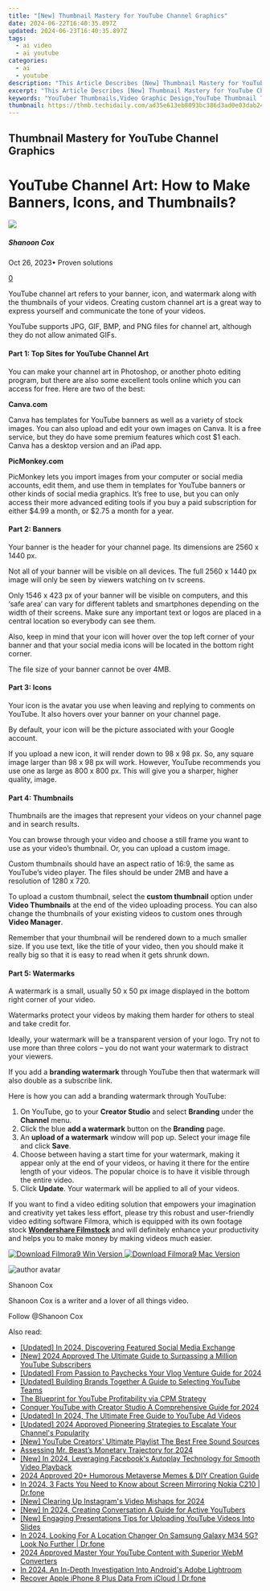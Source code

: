```yaml
---
title: "[New] Thumbnail Mastery for YouTube Channel Graphics"
date: 2024-06-22T16:40:35.897Z
updated: 2024-06-23T16:40:35.897Z
tags:
  - ai video
  - ai youtube
categories:
  - ai
  - youtube
description: "This Article Describes [New] Thumbnail Mastery for YouTube Channel Graphics"
excerpt: "This Article Describes [New] Thumbnail Mastery for YouTube Channel Graphics"
keywords: "YouTuber Thumbnails,Video Graphic Design,YouTube Thumbnail Tips,Profitive Thumbnail Strategy,Engaging Content Imagery,Channel Graphics Guide,Effective Thumbnail Use"
thumbnail: https://thmb.techidaily.com/ad35e613eb8093bc386d3ad0e03dab2452cb6287c2a9dc982549b63b19fe6d70.jpg
---
```


## Thumbnail Mastery for YouTube Channel Graphics

# YouTube Channel Art: How to Make Banners, Icons, and Thumbnails?

![](https://images.wondershare.com/filmora/article-images/shannon-cox.jpg)

##### Shanoon Cox

 Oct 26, 2023• Proven solutions

[0](#commentsBoxSeoTemplate)

YouTube channel art refers to your banner, icon, and watermark along with the thumbnails of your videos. Creating custom channel art is a great way to express yourself and communicate the tone of your videos.

YouTube supports JPG, GIF, BMP, and PNG files for channel art, although they do not allow animated GIFs.

#### **Part 1: Top Sites for YouTube Channel Art**

You can make your channel art in Photoshop, or another photo editing program, but there are also some excellent tools online which you can access for free. Here are two of the best:

**Canva.com**

Canva has templates for YouTube banners as well as a variety of stock images. You can also upload and edit your own images on Canva. It is a free service, but they do have some premium features which cost $1 each. Canva has a desktop version and an iPad app.

**PicMonkey.com**

PicMonkey lets you import images from your computer or social media accounts, edit them, and use them in templates for YouTube banners or other kinds of social media graphics. It’s free to use, but you can only access their more advanced editing tools if you buy a paid subscription for either $4.99 a month, or $2.75 a month for a year.

#### **Part 2: Banners**

Your banner is the header for your channel page. Its dimensions are 2560 x 1440 px.

Not all of your banner will be visible on all devices. The full 2560 x 1440 px image will only be seen by viewers watching on tv screens.

Only 1546 x 423 px of your banner will be visible on computers, and this ‘safe area’ can vary for different tablets and smartphones depending on the width of their screens. Make sure any important text or logos are placed in a central location so everybody can see them.

Also, keep in mind that your icon will hover over the top left corner of your banner and that your social media icons will be located in the bottom right corner.

The file size of your banner cannot be over 4MB.

#### **Part 3: Icons**

Your icon is the avatar you use when leaving and replying to comments on YouTube. It also hovers over your banner on your channel page.

By default, your icon will be the picture associated with your Google account.

If you upload a new icon, it will render down to 98 x 98 px. So, any square image larger than 98 x 98 px will work. However, YouTube recommends you use one as large as 800 x 800 px. This will give you a sharper, higher quality, image.

#### **Part 4: Thumbnails**

Thumbnails are the images that represent your videos on your channel page and in search results.

You can browse through your video and choose a still frame you want to use as your video’s thumbnail. Or, you can upload a custom image.

Custom thumbnails should have an aspect ratio of 16:9, the same as YouTube’s video player. The files should be under 2MB and have a resolution of 1280 x 720.

To upload a custom thumbnail, select the **custom thumbnail** option under **Video Thumbnails** at the end of the video uploading process. You can also change the thumbnails of your existing videos to custom ones through **Video Manager**.

Remember that your thumbnail will be rendered down to a much smaller size. If you use text, like the title of your video, then you should make it really big so that it is easy to read when it gets shrunk down.

#### **Part 5: Watermarks**

A watermark is a small, usually 50 x 50 px image displayed in the bottom right corner of your video.

Watermarks protect your videos by making them harder for others to steal and take credit for.

Ideally, your watermark will be a transparent version of your logo. Try not to use more than three colors – you do not want your watermark to distract your viewers.

If you add a **branding watermark** through YouTube then that watermark will also double as a subscribe link.

Here is how you can add a branding watermark through YouTube:

1. On YouTube, go to your **Creator Studio** and select **Branding** under the **Channel** menu.
2. Click the blue **add a watermark** button on the **Branding** page.
3. An **upload of a watermark** window will pop up. Select your image file and click **Save**.
4. Choose between having a start time for your watermark, making it appear only at the end of your videos, or having it there for the entire length of your videos. The popular choice is to have it visible through the entire video.
5. Click **Update**. Your watermark will be applied to all of your videos.

If you want to find a video editing solution that empowers your imagination and creativity yet takes less effort, please try this robust and user-friendly video editing software Filmora, which is equipped with its own footage stock **[Wondershare Filmstock](https://tools.techidaily.com/wondershare/filmora/download/)** and will definitely enhance your productivity and helps you to make money by making videos much easier.

[![Download Filmora9 Win Version](https://images.wondershare.com/filmora/guide/download-btn-win.jpg) ](https://tools.techidaily.com/wondershare/filmora/download/) [![Download Filmora9 Mac Version](https://images.wondershare.com/filmora/guide/download-btn-mac.jpg) ](https://tools.techidaily.com/wondershare/filmora/download/)

![author avatar](https://images.wondershare.com/filmora/article-images/shannon-cox.jpg)

Shanoon Cox

Shanoon Cox is a writer and a lover of all things video.

Follow @Shanoon Cox


<ins class="adsbygoogle"
     style="display:block"
     data-ad-format="autorelaxed"
     data-ad-client="ca-pub-7571918770474297"
     data-ad-slot="1223367746"></ins>



<ins class="adsbygoogle"
     style="display:block"
     data-ad-client="ca-pub-7571918770474297"
     data-ad-slot="8358498916"
     data-ad-format="auto"
     data-full-width-responsive="true"></ins>

<span class="atpl-alsoreadstyle">Also read:</span>
<div><ul>
<li><a href="https://youtube-sure.techidaily.com/ed-in-2024-discovering-featured-social-media-exchange/"><u>[Updated] In 2024, Discovering Featured Social Media Exchange</u></a></li>
<li><a href="https://youtube-sure.techidaily.com/024-approved-the-ultimate-guide-to-surpassing-a-million-youtube-subscribers/"><u>[New] 2024 Approved  The Ultimate Guide to Surpassing a Million YouTube Subscribers</u></a></li>
<li><a href="https://youtube-sure.techidaily.com/ed-from-passion-to-paychecks-your-vlog-venture-guide-for-2024/"><u>[Updated] From Passion to Paychecks  Your Vlog Venture Guide for 2024</u></a></li>
<li><a href="https://youtube-sure.techidaily.com/ed-building-brands-together-a-guide-to-selecting-youtube-teams/"><u>[Updated] Building Brands Together  A Guide to Selecting YouTube Teams</u></a></li>
<li><a href="https://youtube-sure.techidaily.com/lueprint-for-youtube-profitability-via-cpm-strategy/"><u>The Blueprint for YouTube Profitability via CPM Strategy</u></a></li>
<li><a href="https://youtube-sure.techidaily.com/er-youtube-with-creator-studio-a-comprehensive-guide-for-2024/"><u>Conquer YouTube with Creator Studio  A Comprehensive Guide for 2024</u></a></li>
<li><a href="https://youtube-sure.techidaily.com/ed-in-2024-the-ultimate-free-guide-to-youtube-ad-videos/"><u>[Updated] In 2024, The Ultimate Free Guide to YouTube Ad Videos</u></a></li>
<li><a href="https://youtube-sure.techidaily.com/ed-2024-approved-pioneering-strategies-to-escalate-your-channels-popularity/"><u>[Updated] 2024 Approved  Pioneering Strategies to Escalate Your Channel's Popularity</u></a></li>
<li><a href="https://youtube-sure.techidaily.com/outube-creators-ultimate-playlist-the-best-free-sound-sources/"><u>[New] YouTube Creators' Ultimate Playlist  The Best Free Sound Sources</u></a></li>
<li><a href="https://youtube-sure.techidaily.com/sing-mr-beasts-monetary-trajectory-for-2024/"><u>Assessing Mr. Beast’s Monetary Trajectory for 2024</u></a></li>
<li><a href="https://facebook-videos.techidaily.com/new-in-2024-leveraging-facebooks-autoplay-technology-for-smooth-video-playback/"><u>[New] In 2024, Leveraging Facebook's Autoplay Technology for Smooth Video Playback</u></a></li>
<li><a href="https://extra-resources.techidaily.com/2024-approved-20plus-humorous-metaverse-memes-and-diy-creation-guide/"><u>2024 Approved  20+ Humorous Metaverse Memes & DIY Creation Guide</u></a></li>
<li><a href="https://screen-mirror.techidaily.com/in-2024-3-facts-you-need-to-know-about-screen-mirroring-nokia-c210-drfone-by-drfone-android/"><u>In 2024, 3 Facts You Need to Know about Screen Mirroring Nokia C210 | Dr.fone</u></a></li>
<li><a href="https://instagram-videos.techidaily.com/new-clearing-up-instagrams-video-mishaps-for-2024/"><u>[New] Clearing Up Instagram's Video Mishaps for 2024</u></a></li>
<li><a href="https://article-helps.techidaily.com/new-in-2024-creating-conversation-a-guide-for-active-youtubers/"><u>[New] In 2024, Creating Conversation  A Guide for Active YouTubers</u></a></li>
<li><a href="https://youtube-video-recordings.techidaily.com/new-engaging-presentations-tips-for-uploading-youtube-videos-into-slides/"><u>[New] Engaging Presentations  Tips for Uploading YouTube Videos Into Slides</u></a></li>
<li><a href="https://phone-solutions.techidaily.com/in-2024-looking-for-a-location-changer-on-samsung-galaxy-m34-5g-look-no-further-drfone-by-drfone-virtual-android/"><u>In 2024, Looking For A Location Changer On Samsung Galaxy M34 5G? Look No Further | Dr.fone</u></a></li>
<li><a href="https://youtube-help.techidaily.com/2024-approved-master-your-youtube-content-with-superior-webm-converters/"><u>2024 Approved  Master Your YouTube Content with Superior WebM Converters</u></a></li>
<li><a href="https://extra-hints.techidaily.com/in-2024-an-in-depth-investigation-into-androids-adobe-lightroom/"><u>In 2024, An In-Depth Investigation Into Android's Adobe Lightroom</u></a></li>
<li><a href="https://techidaily.com/recover-apple-iphone-8-plus-data-from-icloud-drfone-by-drfone-ios-data-recovery-ios-data-recovery/"><u>Recover Apple iPhone 8 Plus Data From iCloud | Dr.fone</u></a></li>
</ul></div>
